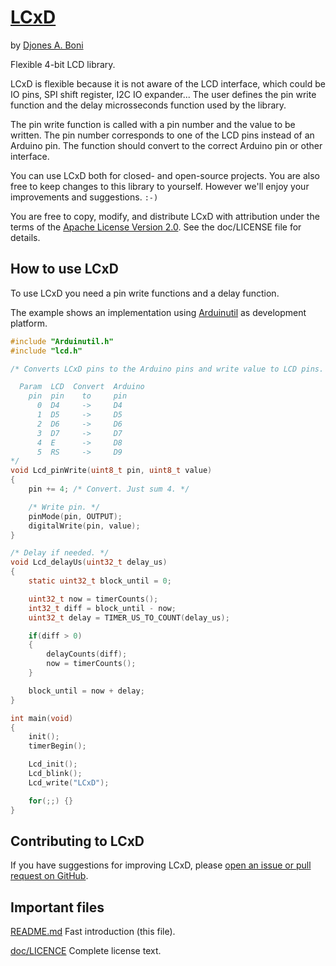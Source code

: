 # [LCxD](https://github.com/djboni/lcxd)

by [Djones A. Boni](https://twitter.com/djonesboni)


Flexible 4-bit LCD library.

LCxD is flexible because it is not aware of the LCD interface, which could
be IO pins, SPI shift register, I2C IO expander... The user defines the pin
write function and the delay microsseconds function used by the library.

The pin write function is called with a pin number and the value to be
written. The pin number corresponds to one of the LCD pins instead of an
Arduino pin. The function should convert to the correct Arduino pin or other
interface.

You can use LCxD both for closed- and open-source projects. You are also
free to keep changes to this library to yourself. However we'll enjoy your
improvements and suggestions. `:-)`

You are free to copy, modify, and distribute LCxD with attribution under
the terms of the
[Apache License Version 2.0](http://www.apache.org/licenses/LICENSE-2.0).
See the doc/LICENSE file for details.


## How to use LCxD

To use LCxD you need a pin write functions and a delay function.

The example shows an implementation using
[Arduinutil](https://github.com/djboni/arduinutil) as development platform.

```c
#include "Arduinutil.h"
#include "lcd.h"

/* Converts LCxD pins to the Arduino pins and write value to LCD pins.

  Param  LCD  Convert  Arduino
    pin  pin    to     pin
      0  D4     ->     D4
      1  D5     ->     D5
      2  D6     ->     D6
      3  D7     ->     D7
      4  E      ->     D8
      5  RS     ->     D9
*/
void Lcd_pinWrite(uint8_t pin, uint8_t value)
{
    pin += 4; /* Convert. Just sum 4. */

    /* Write pin. */
    pinMode(pin, OUTPUT);
    digitalWrite(pin, value);
}

/* Delay if needed. */
void Lcd_delayUs(uint32_t delay_us)
{
    static uint32_t block_until = 0;

    uint32_t now = timerCounts();
    int32_t diff = block_until - now;
    uint32_t delay = TIMER_US_TO_COUNT(delay_us);

    if(diff > 0)
    {
        delayCounts(diff);
        now = timerCounts();
    }

    block_until = now + delay;
}

int main(void)
{
    init();
    timerBegin();

    Lcd_init();
    Lcd_blink();
    Lcd_write("LCxD");

    for(;;) {}
}
```


## Contributing to LCxD

If you have suggestions for improving LCxD, please
[open an issue or pull request on GitHub](https://github.com/djboni/lcxd).



## Important files

[README.md](https://github.com/djboni/lcxd/blob/master/README.md)
Fast introduction (this file).

[doc/LICENCE](https://github.com/djboni/lcxd/blob/master/doc/LICENSE)
Complete license text.
